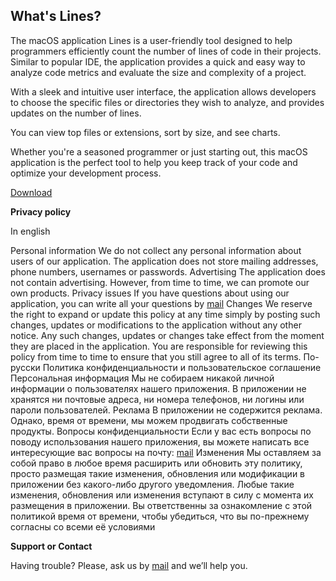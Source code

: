 ## What's Lines?

The macOS application Lines is a user-friendly tool designed to help programmers efficiently count the number of lines of code in their projects. Similar to popular IDE, the application provides a quick and easy way to analyze code metrics and evaluate the size and complexity of a project.

With a sleek and intuitive user interface, the application allows developers to choose the specific files or directories they wish to analyze, and provides updates on the number of lines.

You can view top files or extensions, sort by size, and see charts.

Whether you're a seasoned programmer or just starting out, this macOS application is the perfect tool to help you keep track of your code and optimize your development process.

[Download](https://apps.apple.com/us/app/lines-project-code-size/id6446759414)

**Privacy policy**

In english

Personal information
We do not collect any personal information about users of our
application.
The application does not store mailing addresses, phone
numbers, usernames or passwords.
Advertising
The application does not contain advertising. However, from time
to time, we can promote our own products.
Privacy issues
If you have questions about using our application, you can write
all your questions by [mail](mailto:viktorianecc@gmail.com)
Changes
We reserve the right to expand or update this policy at any time
simply by posting such changes, updates or modifications to the
application without any other notice. Any such changes, updates
or changes take effect from the moment they are placed in the
application. You are responsible for reviewing this policy from
time to time to ensure that you still agree to all of its terms.
По-русски
Политика конфиденциальности и пользовательское
соглашение
Персональная информация
Мы не собираем никакой личной информации о пользователях нашего
приложения.
В приложении не хранятся ни почтовые адреса, ни номера телефонов, ни
логины или пароли пользователей.
Реклама
В приложении не содержится реклама. Однако, время от времени, мы можем
продвигать собственные продукты.
Вопросы конфиденциальности
Если у вас есть вопросы по поводу использования нашего приложения, вы
можете написать все интересующие вас вопросы на почту:
[mail](mailto:viktorianecc@gmail.com)
Изменения
Мы оставляем за собой право в любое время расширить или обновить эту
политику, просто размещая такие изменения, обновления или модификации в
приложении без какого-либо другого уведомления. Любые такие изменения,
обновления или изменения вступают в силу с момента их размещения в
приложении. Вы ответственны за ознакомление с этой политикой время от
времени, чтобы убедиться, что вы по-прежнему согласны со всеми её
условиями

**Support or Contact**

Having trouble? Please, ask us by [mail](mailto:viktorianecc@gmail.com) and we’ll help you.
